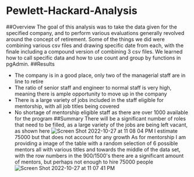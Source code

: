 # Pewlett-Hackard-Analysis
##Overview
The goal of this analysis was to take the data given for the specified company, and to perform various evaluations generally revolved around the concept of retirement. Some of the things we did were combining various csv files and drawing specific date from each, with the finale including a compound version of combining 3 csv files. We learned how to call specific data and how to use count and group by functions in pgAdmin.
##Results
- The company is in a good place, only two of the managerial staff are in line to retire
- The ratio of senior staff and engineer to normal staff is very high, meaning there is ample opportunity to move up in the company
- There is a large variety of jobs included in the staff eligible for mentorship, with all job titles being covered
- No shortage of mentorship eligible staff as there are over 1000 available for the program
##Summary
There will be a significant number of roles that need to be filled, as a large variety of the jobs are being left vacant, as shown here
![Screen Shot 2022-10-27 at 11 08 04 PM](https://user-images.githubusercontent.com/111708233/198491098-c1fa17c7-0edf-497b-ad0c-dea741f9dedc.png)
I estimate 75000 but that does not account for any growth
As for mentorship I am providing a image of the table with a random selection of 6 possible mentors all with various titles and towards the middle of the data set, with the row numbers in the 900/1500's there are a significant amount of mentors, but perhaps not enough to hire 75000 people
![Screen Shot 2022-10-27 at 11 07 41 PM](https://user-images.githubusercontent.com/111708233/198493591-c1498fee-516a-4d8a-a281-619bc4716370.png)
